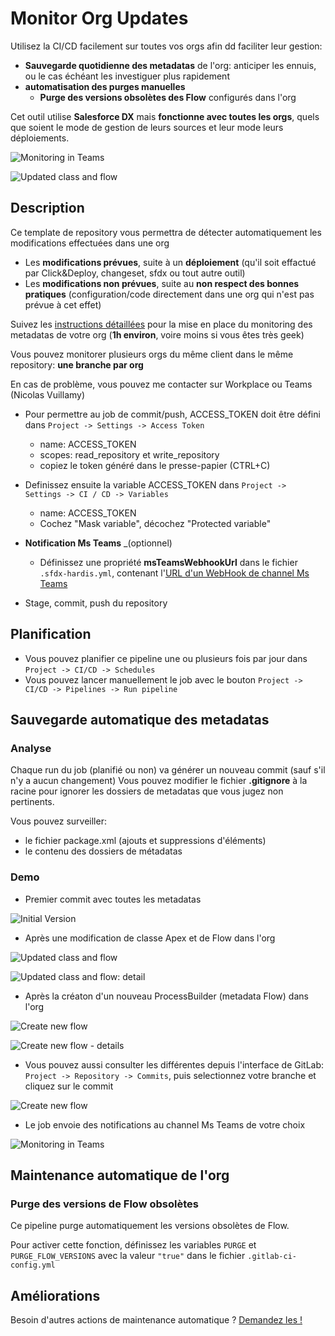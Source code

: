 # Monitor Org Updates

Utilisez la CI/CD facilement sur toutes vos orgs afin dd faciliter leur gestion:

- **Sauvegarde quotidienne des metadatas** de l'org: anticiper les ennuis, ou le cas échéant les investiguer plus rapidement
- **automatisation des purges manuelles**
  - **Purge des versions obsolètes des Flow** configurés dans l'org

Cet outil utilise **Salesforce DX** mais **fonctionne avec toutes les orgs**, quels que soient le mode de gestion de leurs sources et leur mode leurs déploiements.

![Monitoring in Teams](docs/assets/images/monitoring_notif_teams.jpg)

![Updated class and flow](docs/assets/images/updated_class_and_flow.jpg)

## Description

Ce template de repository vous permettra de détecter automatiquement les modifications effectuées dans une org

- Les **modifications prévues**, suite à un **déploiement** (qu'il soit effactué par Click&Deploy, changeset, sfdx ou tout autre outil)
- Les **modifications non prévues**, suite au **non respect des bonnes pratiques** (configuration/code directement dans une org qui n'est pas prévue à cet effet)

Suivez les [instructions détaillées](#instructions) pour la mise en place du monitoring des metadatas de votre org (**1h environ**, voire moins si vous êtes très geek)

Vous pouvez monitorer plusieurs orgs du même client dans le même repository: **une branche par org**

En cas de problème, vous pouvez me contacter sur Workplace ou Teams (Nicolas Vuillamy)

- Pour permettre au job de commit/push, ACCESS_TOKEN doit être défini dans `Project -> Settings -> Access Token`

  - name: ACCESS_TOKEN
  - scopes: read_repository et write_repository
  - copiez le token généré dans le presse-papier (CTRL+C)

- Definissez ensuite la variable ACCESS_TOKEN dans `Project -> Settings -> CI / CD -> Variables`

  - name: ACCESS_TOKEN
  - Cochez "Mask variable", décochez "Protected variable"

- **Notification Ms Teams** \_(optionnel)

  - Définissez une propriété **msTeamsWebhookUrl** dans le fichier `.sfdx-hardis.yml`, contenant l'[URL d'un WebHook de channel Ms Teams](https://docs.microsoft.com/fr-fr/microsoftteams/platform/webhooks-and-connectors/how-to/add-incoming-webhook#add-an-incoming-webhook-to-a-teams-channel)

- Stage, commit, push du repository

## Planification

- Vous pouvez planifier ce pipeline une ou plusieurs fois par jour dans `Project -> CI/CD -> Schedules`
- Vous pouvez lancer manuellement le job avec le bouton `Project -> CI/CD -> Pipelines -> Run pipeline`

## Sauvegarde automatique des metadatas

### Analyse

Chaque run du job (planifié ou non) va générer un nouveau commit (sauf s'il n'y a aucun changement)
Vous pouvez modifier le fichier **.gitignore** à la racine pour ignorer les dossiers de metadatas que vous jugez non pertinents.

Vous pouvez surveiller:

- le fichier package.xml (ajouts et suppressions d'éléments)
- le contenu des dossiers de métadatas

### Demo

- Premier commit avec toutes les metadatas

![Initial Version](docs/assets/images/initial_state.jpg)

- Après une modification de classe Apex et de Flow dans l'org

![Updated class and flow](docs/assets/images/updated_class_and_flow.jpg)

![Updated class and flow: detail](docs/assets/images/updated_class_and_flow_detail.jpg)

- Après la créaton d'un nouveau ProcessBuilder (metadata Flow) dans l'org

![Create new flow](docs/assets/images/added_flow.jpg)

![Create new flow - details](docs/assets/images/added_flow_detail.jpg)

- Vous pouvez aussi consulter les différentes depuis l'interface de GitLab: `Project -> Repository -> Commits`, puis selectionnez votre branche et cliquez sur le commit

![Create new flow](docs/assets/images/view_in_gitlab.jpg)

- Le job envoie des notifications au channel Ms Teams de votre choix

![Monitoring in Teams](docs/assets/images/monitoring_notif_teams.jpg)

## Maintenance automatique de l'org

### Purge des versions de Flow obsolètes

Ce pipeline purge automatiquement les versions obsolètes de Flow.

Pour activer cette fonction, définissez les variables `PURGE` et `PURGE_FLOW_VERSIONS` avec la valeur `"true"` dans le fichier `.gitlab-ci-config.yml`

## Améliorations

Besoin d'autres actions de maintenance automatique ? [Demandez les !](https://gitlab.hardis-group.com/busalesforce/doc/-/issues)
